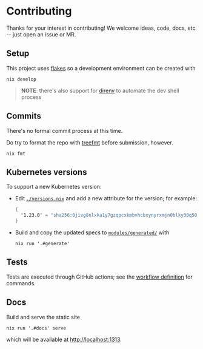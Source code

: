 # Contributing

Thanks for your interest in contributing!
We welcome ideas, code, docs, etc -- just open an issue or MR.

## Setup

This project uses [flakes](https://nixos.wiki/wiki/Flakes) so a development environment can be created with

    nix develop

> **NOTE**: there's also support for [direnv](https://direnv.net/) to automate the dev shell process

## Commits

There's no formal commit process at this time.

Do try to format the repo with [treefmt](https://github.com/numtide/treefmt) before submission, however.

    nix fmt

## Kubernetes versions

To support a new Kubernetes version:

- Edit [`./versions.nix`](./versions.nix) and add a new attribute for the version; for example:

  ```nix
  {
    "1.23.0" = "sha256:0jivg8nlxka1y7gzqpcxkmbvhcbxynyrxmjn0blky30q5064wx2a";
  }
  ```

- Build and copy the updated specs to [`modules/generated/`](./modules/generated/) with

      nix run '.#generate'

## Tests

Tests are executed through GitHub actions; see the [workflow definition](../kubenix/.github/workflows/ci.yml) for commands.

## Docs

Build and serve the static site

    nix run '.#docs' serve

which will be available at <http://localhost:1313>.

